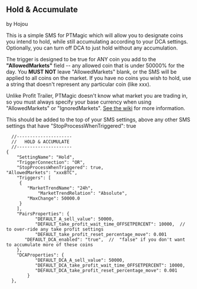 ## Hold & Accumulate
by Hojou

This is a simple SMS for PTMagic which will allow you to designate coins you intend to hold, while still accumulating according to your DCA settings.  Optionally, you can turn off DCA to just hold without any accumulation.

The trigger is designed to be true for ANY coin you add to the **"AllowedMarkets"** field -- any allowed coin that is under 50000% for the day.  You **MUST NOT** leave "AllowedMarkets" blank, or the SMS will be applied to all coins on the market.  If you have no coins you wish to hold, use a string that doesn't represent any particular coin (like xxx).

Unlike Profit Trailer, PTMagic doesn't know what market you are trading in, so you must always specify your base currency when using "AllowedMarkets" or "IgnoredMarkets".  [See the wiki](https://github.com/PTMagicians/PTMagic/wiki/settings.analyzer#allowedmarkets) for more information.

This should be added to the top of your SMS settings, above any other SMS settings that have "StopProcessWhenTriggered": true 



      //---------------------
      //   HOLD & ACCUMULATE
      //---------------------
	{
        "SettingName": "Hold",
        "TriggerConnection": "OR",
        "StopProcessWhenTriggered": true,
	"AllowedMarkets": "xxxBTC",
        "Triggers": [
         {
            "MarketTrendName": "24h",
		        "MarketTrendRelation": "Absolute",
            "MaxChange": 50000.0
         }
        ],
        "PairsProperties": {
		       "DEFAULT_A_sell_value": 50000,
		       "DEFAULT_take_profit_wait_time_OFFSETPERCENT": 10000,  // to over-ride any take profit settings
		       "DEFAULT_take_profit_reset_percentage_move": 0.001
           "DEFAULT_DCA_enabled": "true",  //  "false" if you don't want to accumulate more of these coins
        },
        "DCAProperties": {
		       "DEFAULT_DCA_A_sell_value": 50000,
		       "DEFAULT_DCA_take_profit_wait_time_OFFSETPERCENT": 10000,
		       "DEFAULT_DCA_take_profit_reset_percentage_move": 0.001
		    }
	  },
